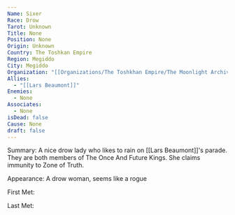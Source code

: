```yaml
---
Name: Sixer
Race: Drow
Tarot: Unknown
Title: None
Position: None
Origin: Unknown
Country: The Toshkan Empire
Region: Megiddo
City: Megiddo
Organization: "[[Organizations/The Toshkhan Empire/The Moonlight Archives/The Moonlight Archives]]"
Allies:
  - "[[Lars Beaumont]]"
Enemies:
  - None
Associates:
  - None
isDead: false
Cause: None
draft: false
---
```

Summary: A nice drow lady who likes to rain on [[Lars Beaumont]]'s parade. They are both members of The Once And Future Kings. She claims immunity to Zone of Truth.

Appearance: A drow woman, seems like a rogue

First Met: 

Last Met: 
